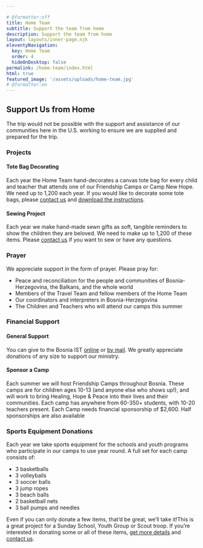 ```yaml
---

# @formatter:off
title: Home Team
subtitle: Support the team from home
description: Support the team from home
layout: layouts/inner-page.njk
eleventyNavigation:
  key: Home Team
  order: 4
  hideOnDesktop: false
permalink: /home-team/index.html
html: true
featured_image: '/assets/uploads/home-team.jpg'
# @formatter:on
---
```


## Support Us from Home

The trip would not be possible with the support and assistance of our communities here in the U.S. working to ensure we
are supplied and prepared for the trip.

### Projects

#### Tote Bag Decorating

Each year the Home Team hand-decorates a canvas tote bag for every child and teacher that attends one of our Friendship
Camps or Camp New Hope. We need up to 1,200 each year. If you would like to decorate some tote bags,
please [contact us](/contact-us) and [download the instructions](/assets/uploads/tote-bag-instructions.pdf).

#### Sewing Project

Each year we make hand-made sewn gifts as soft, tangible reminders to show the children they are beloved. We need to
make up to 1,200 of these items. Please [contact us](/contact-us) if you want to sew or have any questions.

### Prayer

We appreciate support in the form of prayer. Please pray for:

- Peace and reconciliation for the people and communities of Bosnia-Herzegovina, the Balkans, and the whole world
- Members of the Travel Team and fellow members of the Home Team
- Our coordinators and interpreters in Bosnia-Herzegovina
- The Children and Teachers who will attend our camps this summer

### Financial Support

#### General Support

You can give to the Bosnia IST [online](http://www.njsynod.org/bosniadonation)
or [by mail](/assets/uploads/donationform.pdf). We greatly appreciate donations of any
size to support our ministry.

#### Sponsor a Camp

Each summer we will host Friendship Camps throughout Bosnia. These camps are for children ages 10-13 (and anyone else
who shows up!), and will work to bring Healing, Hope & Peace into their lives and their communities. Each camp has
anywhere from 60-350+ students, with 10-20 teachers present. Each Camp needs financial sponsorship of $2,600. Half
sponsorships are also available

### Sports Equipment Donations

Each year we take sports equipment for the schools and youth programs who participate in our camps to use year round.
A full set for each camp consists of:

- 3 basketballs
- 3 volleyballs
- 3 soccer balls
- 3 jump ropes
- 3 beach balls
- 2 basketball nets
- 3 ball pumps and needles

Even if you can only donate a few items, that’d be great, we’ll take it!This is a great project for a Sunday School,
Youth Group or Scout troop. If you’re interested in donating some or all of these
items, [get more details](/assets/uploads/bosnia-sports-equipment.pdf) and [contact us](/contact-us).
